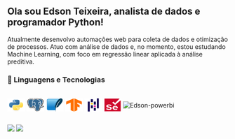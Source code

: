 ## Ola sou Edson Teixeira, analista de dados e programador Python!

Atualmente desenvolvo automações web para coleta de dados e otimização de processos. Atuo com análise de dados e, no momento, estou estudando Machine Learning, com foco em regressão linear aplicada à análise preditiva.

### 🤖 Linguagens e Tecnologias
<div style="display: inline_block"><br>
  
  <img align="center" alt="Edson-Python" height="30" width="40" src="https://raw.githubusercontent.com/devicons/devicon/master/icons/python/python-original.svg">
  <img align="center" alt="Edson-postgresql" height="30" width="40" src="https://raw.githubusercontent.com/devicons/devicon/master/icons/postgresql/postgresql-original.svg">
  <img align="center" alt="Edson-sqlite" height="30" width="40" src="https://raw.githubusercontent.com/devicons/devicon/master/icons/sqlite/sqlite-original.svg">
  <img align="center" alt="Edson-tensorflow" height="30" width="40" src="https://raw.githubusercontent.com/devicons/devicon/master/icons/tensorflow/tensorflow-original.svg">
  <img align="center" alt="Edson-pandas" height="30" width="40" src="https://raw.githubusercontent.com/devicons/devicon/master/icons/pandas/pandas-original.svg">
  <img align="center" alt="Edson-selenium" height="30" width="40" src="https://raw.githubusercontent.com/devicons/devicon/master/icons/selenium/selenium-original.svg">
  <img align="center" alt="Edson-powerbi" height="30" width="40" src="https://upload.wikimedia.org/wikipedia/commons/c/cf/New_Power_BI_Logo.svg">

</div>
  
##
 
<div> 
  <a href = "mailto:edsonjose057@gmail.com"><img src="https://img.shields.io/badge/-Gmail-%23333?style=for-the-badge&logo=gmail&logoColor=white" target="_blank"></a>
  <a href="https://www.linkedin.com/in/edson-teixeira-191a19246/" target="_blank"><img src="https://img.shields.io/badge/-LinkedIn-%230077B5?style=for-the-badge&logo=linkedin&logoColor=white" target="_blank"></a> 
</div>
